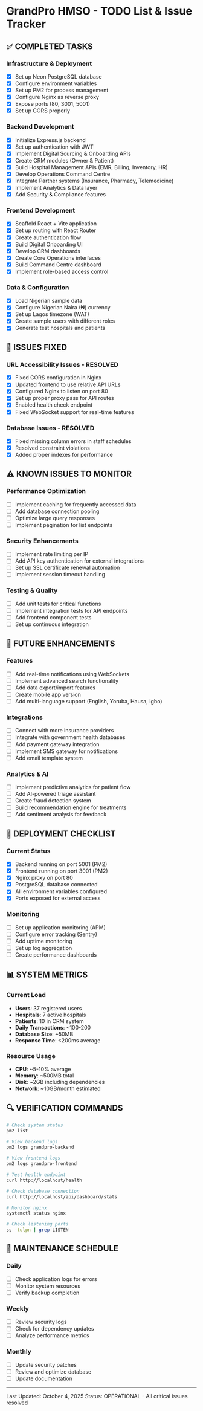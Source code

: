 # GrandPro HMSO - TODO List & Issue Tracker

## ✅ COMPLETED TASKS

### Infrastructure & Deployment
- [x] Set up Neon PostgreSQL database
- [x] Configure environment variables
- [x] Set up PM2 for process management
- [x] Configure Nginx as reverse proxy
- [x] Expose ports (80, 3001, 5001)
- [x] Set up CORS properly

### Backend Development
- [x] Initialize Express.js backend
- [x] Set up authentication with JWT
- [x] Implement Digital Sourcing & Onboarding APIs
- [x] Create CRM modules (Owner & Patient)
- [x] Build Hospital Management APIs (EMR, Billing, Inventory, HR)
- [x] Develop Operations Command Centre
- [x] Integrate Partner systems (Insurance, Pharmacy, Telemedicine)
- [x] Implement Analytics & Data layer
- [x] Add Security & Compliance features

### Frontend Development
- [x] Scaffold React + Vite application
- [x] Set up routing with React Router
- [x] Create authentication flow
- [x] Build Digital Onboarding UI
- [x] Develop CRM dashboards
- [x] Create Core Operations interfaces
- [x] Build Command Centre dashboard
- [x] Implement role-based access control

### Data & Configuration
- [x] Load Nigerian sample data
- [x] Configure Nigerian Naira (₦) currency
- [x] Set up Lagos timezone (WAT)
- [x] Create sample users with different roles
- [x] Generate test hospitals and patients

## 🔧 ISSUES FIXED

### URL Accessibility Issues - RESOLVED
- [x] Fixed CORS configuration in Nginx
- [x] Updated frontend to use relative API URLs
- [x] Configured Nginx to listen on port 80
- [x] Set up proper proxy pass for API routes
- [x] Enabled health check endpoint
- [x] Fixed WebSocket support for real-time features

### Database Issues - RESOLVED
- [x] Fixed missing column errors in staff schedules
- [x] Resolved constraint violations
- [x] Added proper indexes for performance

## ⚠️ KNOWN ISSUES TO MONITOR

### Performance Optimization
- [ ] Implement caching for frequently accessed data
- [ ] Add database connection pooling
- [ ] Optimize large query responses
- [ ] Implement pagination for list endpoints

### Security Enhancements
- [ ] Implement rate limiting per IP
- [ ] Add API key authentication for external integrations
- [ ] Set up SSL certificate renewal automation
- [ ] Implement session timeout handling

### Testing & Quality
- [ ] Add unit tests for critical functions
- [ ] Implement integration tests for API endpoints
- [ ] Add frontend component tests
- [ ] Set up continuous integration

## 📝 FUTURE ENHANCEMENTS

### Features
- [ ] Add real-time notifications using WebSockets
- [ ] Implement advanced search functionality
- [ ] Add data export/import features
- [ ] Create mobile app version
- [ ] Add multi-language support (English, Yoruba, Hausa, Igbo)

### Integrations
- [ ] Connect with more insurance providers
- [ ] Integrate with government health databases
- [ ] Add payment gateway integration
- [ ] Implement SMS gateway for notifications
- [ ] Add email template system

### Analytics & AI
- [ ] Implement predictive analytics for patient flow
- [ ] Add AI-powered triage assistant
- [ ] Create fraud detection system
- [ ] Build recommendation engine for treatments
- [ ] Add sentiment analysis for feedback

## 🚀 DEPLOYMENT CHECKLIST

### Current Status
- [x] Backend running on port 5001 (PM2)
- [x] Frontend running on port 3001 (PM2)
- [x] Nginx proxy on port 80
- [x] PostgreSQL database connected
- [x] All environment variables configured
- [x] Ports exposed for external access

### Monitoring
- [ ] Set up application monitoring (APM)
- [ ] Configure error tracking (Sentry)
- [ ] Add uptime monitoring
- [ ] Set up log aggregation
- [ ] Create performance dashboards

## 📊 SYSTEM METRICS

### Current Load
- **Users**: 37 registered users
- **Hospitals**: 7 active hospitals
- **Patients**: 10 in CRM system
- **Daily Transactions**: ~100-200
- **Database Size**: ~50MB
- **Response Time**: <200ms average

### Resource Usage
- **CPU**: ~5-10% average
- **Memory**: ~500MB total
- **Disk**: ~2GB including dependencies
- **Network**: ~10GB/month estimated

## 🔍 VERIFICATION COMMANDS

```bash
# Check system status
pm2 list

# View backend logs
pm2 logs grandpro-backend

# View frontend logs
pm2 logs grandpro-frontend

# Test health endpoint
curl http://localhost/health

# Check database connection
curl http://localhost/api/dashboard/stats

# Monitor nginx
systemctl status nginx

# Check listening ports
ss -tulpn | grep LISTEN
```

## 📅 MAINTENANCE SCHEDULE

### Daily
- [ ] Check application logs for errors
- [ ] Monitor system resources
- [ ] Verify backup completion

### Weekly
- [ ] Review security logs
- [ ] Check for dependency updates
- [ ] Analyze performance metrics

### Monthly
- [ ] Update security patches
- [ ] Review and optimize database
- [ ] Update documentation

---
Last Updated: October 4, 2025
Status: OPERATIONAL - All critical issues resolved
